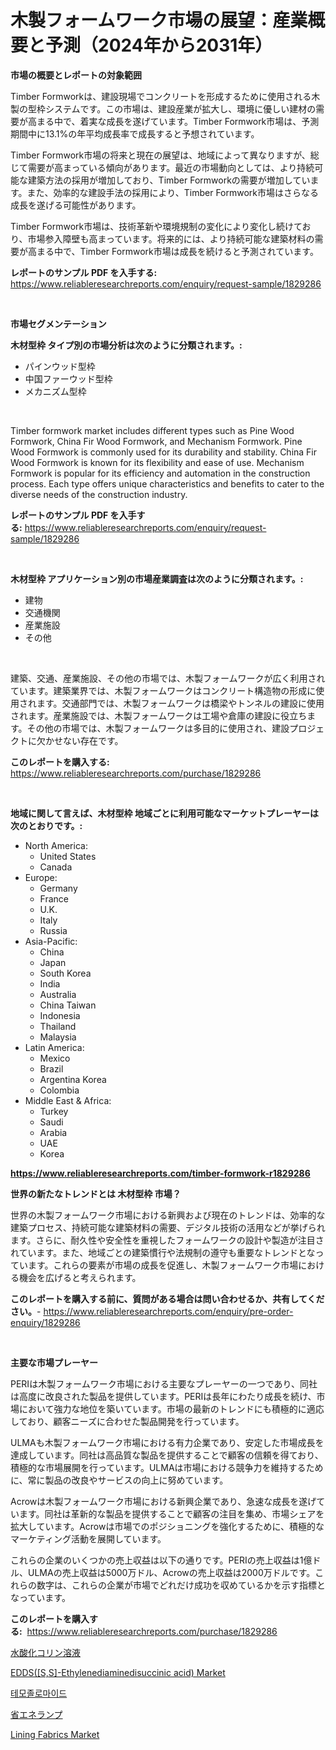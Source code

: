 <p><h1>木製フォームワーク市場の展望：産業概要と予測（2024年から2031年）</h1></p><p><strong>市場の概要とレポートの対象範囲</strong></p>
<p><p>Timber Formworkは、建設現場でコンクリートを形成するために使用される木製の型枠システムです。この市場は、建設産業が拡大し、環境に優しい建材の需要が高まる中で、着実な成長を遂げています。Timber Formwork市場は、予測期間中に13.1%の年平均成長率で成長すると予想されています。</p><p>Timber Formwork市場の将来と現在の展望は、地域によって異なりますが、総じて需要が高まっている傾向があります。最近の市場動向としては、より持続可能な建築方法の採用が増加しており、Timber Formworkの需要が増加しています。また、効率的な建設手法の採用により、Timber Formwork市場はさらなる成長を遂げる可能性があります。</p><p>Timber Formwork市場は、技術革新や環境規制の変化により変化し続けており、市場参入障壁も高まっています。将来的には、より持続可能な建築材料の需要が高まる中で、Timber Formwork市場は成長を続けると予測されています。</p></p>
<p><strong>レポートのサンプル PDF を入手する:</strong> <a href="https://www.reliableresearchreports.com/enquiry/request-sample/1829286">https://www.reliableresearchreports.com/enquiry/request-sample/1829286</a></p>
<p>&nbsp;</p>
<p><strong>市場セグメンテーション</strong></p>
<p><strong>木材型枠 タイプ別の市場分析は次のように分類されます。:</strong></p>
<p><ul><li>パインウッド型枠</li><li>中国ファーウッド型枠</li><li>メカニズム型枠</li></ul></p>
<p>&nbsp;</p>
<p><p>Timber formwork market includes different types such as Pine Wood Formwork, China Fir Wood Formwork, and Mechanism Formwork. Pine Wood Formwork is commonly used for its durability and stability. China Fir Wood Formwork is known for its flexibility and ease of use. Mechanism Formwork is popular for its efficiency and automation in the construction process. Each type offers unique characteristics and benefits to cater to the diverse needs of the construction industry.</p></p>
<p><strong>レポートのサンプル PDF を入手する:</strong>&nbsp;<a href="https://www.reliableresearchreports.com/enquiry/request-sample/1829286">https://www.reliableresearchreports.com/enquiry/request-sample/1829286</a></p>
<p>&nbsp;</p>
<p><strong> 木材型枠 アプリケーション別の市場産業調査は次のように分類されます。:</strong></p>
<p><ul><li>建物</li><li>交通機関</li><li>産業施設</li><li>その他</li></ul></p>
<p>&nbsp;</p>
<p><p>建築、交通、産業施設、その他の市場では、木製フォームワークが広く利用されています。建築業界では、木製フォームワークはコンクリート構造物の形成に使用されます。交通部門では、木製フォームワークは橋梁やトンネルの建設に使用されます。産業施設では、木製フォームワークは工場や倉庫の建設に役立ちます。その他の市場では、木製フォームワークは多目的に使用され、建設プロジェクトに欠かせない存在です。</p></p>
<p><strong>このレポートを購入する:</strong>&nbsp; <a href="https://www.reliableresearchreports.com/purchase/1829286">https://www.reliableresearchreports.com/purchase/1829286</a></p>
<p>&nbsp;</p>
<p><strong>地域に関して言えば、木材型枠 地域ごとに利用可能なマーケットプレーヤーは次のとおりです。:</strong></p>
<p><ul>
    <li>
        North America:
        <ul>
            <li>United States</li>
            <li>Canada</li>
        </ul>
    </li>
    <li>
        Europe:
        <ul>
            <li>Germany</li>
            <li>France</li>
            <li>U.K.</li>
            <li>Italy</li>
            <li>Russia</li>
        </ul>
    </li>
    <li>
        Asia-Pacific:
        <ul>
            <li>China</li>
            <li>Japan</li>
            <li>South Korea</li>
            <li>India</li>
            <li>Australia</li>
            <li>China Taiwan</li>
            <li>Indonesia</li>
            <li>Thailand</li>
            <li>Malaysia</li>
        </ul>
    </li>
    <li>
        Latin America:
        <ul>
            <li>Mexico</li>
            <li>Brazil</li>
            <li>Argentina Korea</li>
            <li>Colombia</li>
        </ul>
    </li>
    <li>
        Middle East & Africa:
        <ul>
            <li>Turkey</li>
            <li>Saudi</li>
            <li>Arabia</li>
            <li>UAE</li>
            <li>Korea</li>
        </ul>
    </li>
    </ul></p>
<p><strong><a href="https://www.reliableresearchreports.com/timber-formwork-r1829286">https://www.reliableresearchreports.com/timber-formwork-r1829286</a></strong>&nbsp;</p>
<p><strong>世界の新たなトレンドとは 木材型枠 市場？</strong></p>
<p><p>世界の木製フォームワーク市場における新興および現在のトレンドは、効率的な建築プロセス、持続可能な建築材料の需要、デジタル技術の活用などが挙げられます。さらに、耐久性や安全性を重視したフォームワークの設計や製造が注目されています。また、地域ごとの建築慣行や法規制の遵守も重要なトレンドとなっています。これらの要素が市場の成長を促進し、木製フォームワーク市場における機会を広げると考えられます。</p></p>
<p><strong>このレポートを購入する前に、質問がある場合は問い合わせるか、共有してください。</strong>- <a href="https://www.reliableresearchreports.com/enquiry/pre-order-enquiry/1829286">https://www.reliableresearchreports.com/enquiry/pre-order-enquiry/1829286</a></p>
<p>&nbsp;</p>
<p><strong>主要な市場プレーヤー</strong></p>
<p><p>PERIは木製フォームワーク市場における主要なプレーヤーの一つであり、同社は高度に改良された製品を提供しています。PERIは長年にわたり成長を続け、市場において強力な地位を築いています。市場の最新のトレンドにも積極的に適応しており、顧客ニーズに合わせた製品開発を行っています。</p><p>ULMAも木製フォームワーク市場における有力企業であり、安定した市場成長を達成しています。同社は高品質な製品を提供することで顧客の信頼を得ており、積極的な市場展開を行っています。ULMAは市場における競争力を維持するために、常に製品の改良やサービスの向上に努めています。</p><p>Acrowは木製フォームワーク市場における新興企業であり、急速な成長を遂げています。同社は革新的な製品を提供することで顧客の注目を集め、市場シェアを拡大しています。Acrowは市場でのポジショニングを強化するために、積極的なマーケティング活動を展開しています。</p><p>これらの企業のいくつかの売上収益は以下の通りです。PERIの売上収益は1億ドル、ULMAの売上収益は5000万ドル、Acrowの売上収益は2000万ドルです。これらの数字は、これらの企業が市場でどれだけ成功を収めているかを示す指標となっています。</p></p>
<p><strong>このレポートを購入する:</strong>&nbsp;&nbsp;<a href="https://www.reliableresearchreports.com/purchase/1829286">https://www.reliableresearchreports.com/purchase/1829286</a></p>
<p><p><a href="https://github.com/RudyBoyer2017/Market-Research-Report-List-1/blob/main/321871776491.md">水酸化コリン溶液</a></p><p><a href="https://www.linkedin.com/pulse/eddsss-ethylenediaminedisuccinic-acid-market-comprehensive-ecsof">EDDS([S,S]-Ethylenediaminedisuccinic acid) Market</a></p><p><a href="https://github.com/durgin521/Market-Research-Report-List-1/blob/main/759730272246.md">테모졸로마이드</a></p><p><a href="https://github.com/MosesSpinka1914/Market-Research-Report-List-1/blob/main/287661176490.md">省エネランプ</a></p><p><a href="https://issuu.com/reportprime-2/docs/lining-fabrics-market-size-2030.pptx">Lining Fabrics Market</a></p></p>
